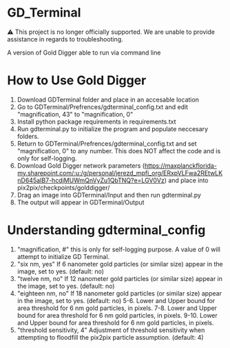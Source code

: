 # GD_Terminal
⚠️ This project is no longer officially supported. We are unable to provide assistance in regards to troubleshooting.

A version of Gold Digger able to run via command line

# How to Use Gold Digger
1. Download GDTerminal folder and place in an accesable location
2. Go to GDTerminal/Prefrences/gdterminal_config.txt and edit "magnification, 43" to "magnification, 0"
3. Install python package requirements in requirements.txt
4. Run gdterminal.py to initialize the program and populate neccesary folders. 
5. Return to GDTerminal/Prefrences/gdterminal_config.txt and set "magnification, 0" to any number. This does NOT affect the code and is only for self-logging.
6. Download Gold Digger network parameters (https://maxplanckflorida-my.sharepoint.com/:u:/g/personal/jerezd_mpfi_org/ERxpVLFwa2REtwLKnD645aIB7-hcdjMUWmQnVyZu1QbTNQ?e=LGV0Vz) and place into pix2pix/checkpoints/golddigger/ 
7. Drag an image into GDTerminal/Input and then run gdterminal.py
8. The output will appear in GDTerminal/Output

# Understanding gdterminal_config
1. "magnification, #" this is only for self-logging purpose. A value of 0 will attempt to initialize GD Terminal.
2. "six nm, yes" If 6 nanometer gold particles (or similar size) appear in the image, set to yes. (default: no)
3. "twelve nm, no" If 12 nanometer gold particles (or similar size) appear in the image, set to yes. (default: no)
4. "eighteen nm, no" If 18 nanometer gold particles (or similar size) appear in the image, set to yes. (default: no)
5-6. Lower and Upper bound for area threshold for 6 nm gold particles, in pixels.
7-8. Lower and Upper bound for area threshold for 6 nm gold particles, in pixels.
9-10. Lower and Upper bound for area threshold for 6 nm gold particles, in pixels.
11. "threshold sensitivity, 4" Adjustment of threshold sensitivity when attempting to floodfill the pix2pix particle assumption. (default: 4)

